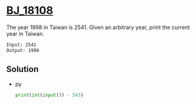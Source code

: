 # [BJ_18108](https://acmicpc.net/problem/18108)

The year 1998 in Taiwan is 2541. Given an arbitrary year, print the current year in Taiwan.

```txt
Input: 2541
Output: 1998
```

## Solution

* py

  ```py
  print(int(input()) - 543)
  ```
